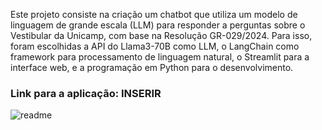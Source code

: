 Este projeto consiste na criação um chatbot que utiliza um modelo de linguagem de grande escala (LLM) para responder a perguntas sobre o Vestibular da Unicamp, com base na Resolução GR-029/2024. Para isso, foram escolhidas a API do Llama3-70B como LLM, o LangChain como framework para processamento de linguagem natural, o Streamlit para a interface web, e a programação em Python para o desenvolvimento.

### Link para a aplicação: INSERIR

![readme](https://github.com/user-attachments/assets/b7b2a465-c4e1-404b-93d2-e11ab6b215f3)

